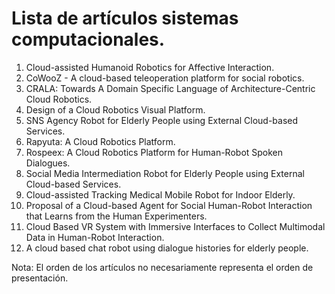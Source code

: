 # Lista de artículos sistemas computacionales.

1. Cloud-assisted Humanoid Robotics for Affective Interaction.
2. CoWooZ - A cloud-based teleoperation platform for social robotics.
3. CRALA: Towards A Domain Specific Language of Architecture-Centric Cloud Robotics.
4. Design of a Cloud Robotics Visual Platform.
5. SNS Agency Robot for Elderly People using External Cloud-based Services.
6. Rapyuta: A Cloud Robotics Platform.
7. Rospeex: A Cloud Robotics Platform for Human-Robot Spoken Dialogues.
8. Social Media Intermediation Robot for Elderly People using External Cloud-based Services.
9. Cloud-assisted Tracking Medical Mobile Robot for Indoor Elderly.
10. Proposal of a Cloud-based Agent for Social Human-Robot Interaction that Learns from the Human Experimenters.
11. Cloud Based VR System with Immersive Interfaces to Collect Multimodal Data in Human-Robot Interaction.
12. A cloud based chat robot using dialogue histories for elderly people.

Nota: El orden de los artículos no necesariamente representa el orden de presentación. 
